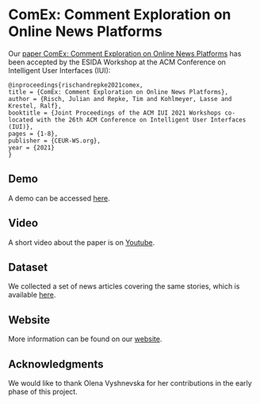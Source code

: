 # ComEx: Comment Exploration on Online News Platforms

Our [paper ComEx: Comment Exploration on Online News Platforms](https://hpi.de/fileadmin/user_upload/fachgebiete/naumann/people/risch/rischandrepke2021comex.pdf) has been accepted by the ESIDA Workshop at the ACM Conference on Intelligent User Interfaces (IUI):

    @inproceedings{rischandrepke2021comex,
    title = {ComEx: Comment Exploration on Online News Platforms},
    author = {Risch, Julian and Repke, Tim and Kohlmeyer, Lasse and Krestel, Ralf},
    booktitle = {Joint Proceedings of the ACM IUI 2021 Workshops co-located with the 26th ACM Conference on Intelligent User Interfaces (IUI)},
    pages = {1-8},
    publisher = {CEUR-WS.org},
    year = {2021}
    }
    
## Demo
A demo can be accessed [here](https://hpi.de/naumann/sites/comex/).

## Video
A short video about the paper is on [Youtube](https://www.youtube.com/watch?v=a_ZIdJgOi6k).

## Dataset
We collected a set of news articles covering the same stories, which is available [here](https://owncloud.hpi.de/s/3z1Bv8AcdXTXqrV).

## Website
More information can be found on our [website](https://hpi.de/naumann/s/comex).

## Acknowledgments
We would like to thank Olena Vyshnevska for her contributions in the early phase of this project.
